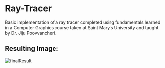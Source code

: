 # Ray-Tracer
Basic implementation of a ray tracer completed using fundamentals learned in a Computer Graphics course taken at Saint Mary's University and taught by Dr. Jiju Poovvancheri.
## Resulting Image:
  ![finalResult](https://github.com/riley-okeefe/Ray-Tracer/assets/97004064/b0e57fca-380e-4caf-b730-79e3f167eac4)
